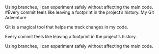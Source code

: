 Using branches, I can experiment safely without affecting the main code.
#Every commit feels like leaving a footprint in the project’s history.
 My Git Adventure

Git is a magical tool that helps me track changes in my code.

Every commit feels like leaving a footprint in the project’s history.

Using branches, I can experiment safely without affecting the main code.

